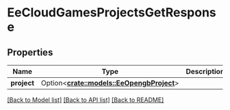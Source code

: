 # EeCloudGamesProjectsGetResponse

## Properties

Name | Type | Description | Notes
------------ | ------------- | ------------- | -------------
**project** | Option<[**crate::models::EeOpengbProject**](EeOpengbProject.md)> |  | [optional]

[[Back to Model list]](../README.md#documentation-for-models) [[Back to API list]](../README.md#documentation-for-api-endpoints) [[Back to README]](../README.md)


